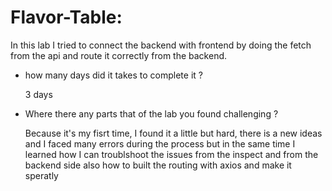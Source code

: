 # Flavor-Table:
 In this lab I tried to connect the backend with frontend by doing the fetch from the api and route it correctly from the backend.

 - how many days did it takes to complete it ?
   
   3 days

- Where there any parts that of the lab you found challenging ?
  
  Because it's my fisrt time, I found it a little but hard, there is a new ideas and I faced many errors during the process but in the same time
  I learned how I can troublshoot the issues from the inspect and from the backend side also how to built the routing with axios and make it speratly 
